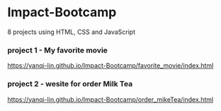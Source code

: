 # Impact-Bootcamp
8 projects using HTML, CSS and JavaScript

### project 1 - My favorite movie
https://yanqi-lin.github.io/Impact-Bootcamp/favorite_movie/index.html

### project 2 - wesite for order Milk Tea
https://yanqi-lin.github.io/Impact-Bootcamp/order_mikeTea/index.html

